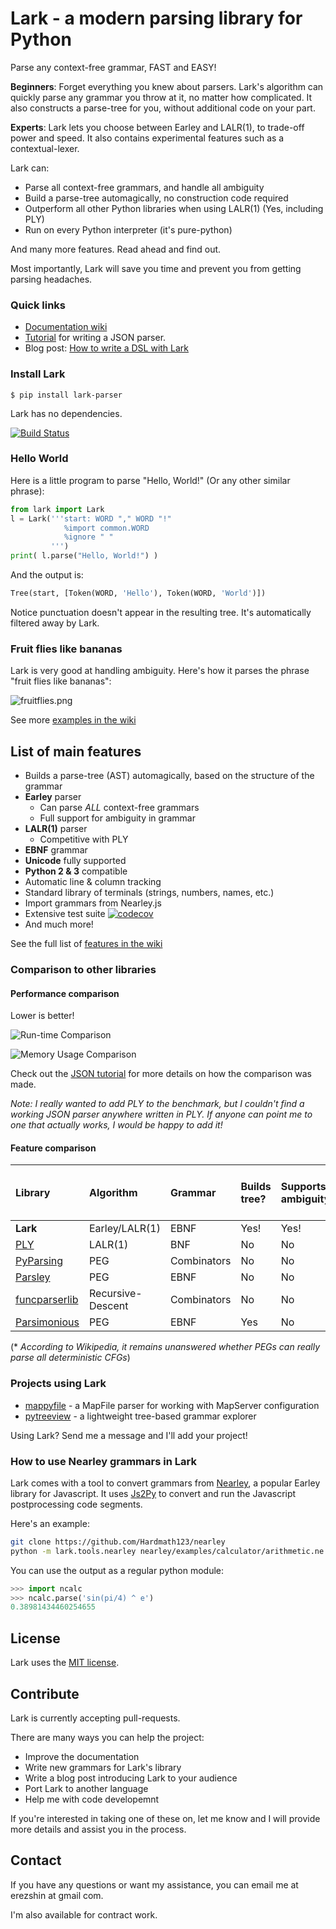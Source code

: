 # Lark - a modern parsing library for Python

Parse any context-free grammar, FAST and EASY!

**Beginners**: Forget everything you knew about parsers. Lark's algorithm can quickly parse any grammar you throw at it, no matter how complicated. It also constructs a parse-tree for you, without additional code on your part.

**Experts**: Lark lets you choose between Earley and LALR(1), to trade-off power and speed. It also contains experimental features such as a contextual-lexer.

Lark can:

 - Parse all context-free grammars, and handle all ambiguity
 - Build a parse-tree automagically, no construction code required
 - Outperform all other Python libraries when using LALR(1) (Yes, including PLY)
 - Run on every Python interpreter (it's pure-python)

And many more features. Read ahead and find out.

Most importantly, Lark will save you time and prevent you from getting parsing headaches.

### Quick links

- [Documentation wiki](https://github.com/erezsh/lark/wiki)
- [Tutorial](/docs/json_tutorial.md) for writing a JSON parser.
- Blog post: [How to write a DSL with Lark](http://blog.erezsh.com/how-to-write-a-dsl-in-python-with-lark/)

### Install Lark

    $ pip install lark-parser

Lark has no dependencies.

[![Build Status](https://travis-ci.org/erezsh/lark.svg?branch=master)](https://travis-ci.org/erezsh/lark)

### Hello World

Here is a little program to parse "Hello, World!" (Or any other similar phrase):

```python
from lark import Lark
l = Lark('''start: WORD "," WORD "!"
            %import common.WORD
            %ignore " "
         ''')
print( l.parse("Hello, World!") )
```

And the output is:

```python
Tree(start, [Token(WORD, 'Hello'), Token(WORD, 'World')])
```

Notice punctuation doesn't appear in the resulting tree. It's automatically filtered away by Lark.

### Fruit flies like bananas

Lark is very good at handling ambiguity. Here's how it parses the phrase "fruit flies like bananas":

![fruitflies.png](examples/fruitflies.png)

See more [examples in the wiki](https://github.com/erezsh/lark/wiki/Examples)



## List of main features

 - Builds a parse-tree (AST) automagically, based on the structure of the grammar
 - **Earley** parser
    - Can parse *ALL* context-free grammars
    - Full support for ambiguity in grammar
 - **LALR(1)** parser
    - Competitive with PLY
 - **EBNF** grammar
 - **Unicode** fully supported
 - **Python 2 & 3** compatible
 - Automatic line & column tracking
 - Standard library of terminals (strings, numbers, names, etc.)
 - Import grammars from Nearley.js
 - Extensive test suite [![codecov](https://codecov.io/gh/erezsh/lark/branch/master/graph/badge.svg)](https://codecov.io/gh/erezsh/lark)
 - And much more!

See the full list of [features in the wiki](https://github.com/erezsh/lark/wiki/Features)


### Comparison to other libraries

#### Performance comparison

Lower is better!

![Run-time Comparison](docs/comparison_runtime.png)

![Memory Usage Comparison](docs/comparison_memory.png)


Check out the [JSON tutorial](/docs/json_tutorial.md#conclusion) for more details on how the comparison was made.

*Note: I really wanted to add PLY to the benchmark, but I couldn't find a working JSON parser anywhere written in PLY. If anyone can point me to one that actually works, I would be happy to add it!*

#### Feature comparison

| Library | Algorithm | Grammar | Builds tree? | Supports ambiguity? | Can handle every CFG?
|:--------|:----------|:----|:--------|:------------|:------------
| **Lark** | Earley/LALR(1) | EBNF | Yes! | Yes! | Yes! |
| [PLY](http://www.dabeaz.com/ply/) | LALR(1) | BNF | No | No | No |
| [PyParsing](http://pyparsing.wikispaces.com/) | PEG | Combinators | No | No | No\* |
| [Parsley](https://pypi.python.org/pypi/Parsley) | PEG | EBNF | No | No | No\* |
| [funcparserlib](https://github.com/vlasovskikh/funcparserlib) | Recursive-Descent | Combinators | No | No | No |
| [Parsimonious](https://github.com/erikrose/parsimonious) | PEG | EBNF | Yes | No | No\* |


(\* *According to Wikipedia, it remains unanswered whether PEGs can really parse all deterministic CFGs*)


### Projects using Lark

 - [mappyfile](https://github.com/geographika/mappyfile) - a MapFile parser for working with MapServer configuration
 - [pytreeview](https://gitlab.com/parmenti/pytreeview) - a lightweight tree-based grammar explorer

Using Lark? Send me a message and I'll add your project!

### How to use Nearley grammars in Lark

Lark comes with a tool to convert grammars from [Nearley](https://github.com/Hardmath123/nearley), a popular Earley library for Javascript. It uses [Js2Py](https://github.com/PiotrDabkowski/Js2Py) to convert and run the Javascript postprocessing code segments.

Here's an example:
```bash
git clone https://github.com/Hardmath123/nearley
python -m lark.tools.nearley nearley/examples/calculator/arithmetic.ne main nearley > ncalc.py
```

You can use the output as a regular python module:

```python
>>> import ncalc
>>> ncalc.parse('sin(pi/4) ^ e')
0.38981434460254655
```


## License

Lark uses the [MIT license](LICENSE).

## Contribute

Lark is currently accepting pull-requests.

There are many ways you can help the project:

* Improve the documentation
* Write new grammars for Lark's library
* Write a blog post introducing Lark to your audience
* Port Lark to another language
* Help me with code developemnt

If you're interested in taking one of these on, let me know and I will provide more details and assist you in the process.

## Contact

If you have any questions or want my assistance, you can email me at erezshin at gmail com.

I'm also available for contract work.
